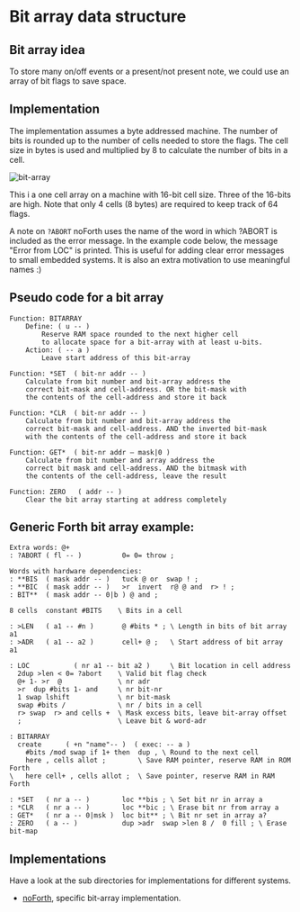 # Bit array data structure

## Bit array idea

To store many on/off events or a present/not present note, we could use an array of bit flags to save space.  

## Implementation

The implementation assumes a byte addressed machine. The number of bits is rounded up to the number of cells needed to store the flags. The cell size in bytes is used and multiplied by 8 to calculate the number of bits in a cell.  

![bit-array](https://user-images.githubusercontent.com/11397265/128422074-6fd777dd-346e-4a0f-b77d-3f2cbc93549d.jpg)


This i a one cell array on a machine with 16-bit cell size. Three of the 16-bits are high. Note that only 4 cells (8 bytes) are required to keep track of 64 flags.  

A note on `?ABORT` noForth uses the name of the word in which ?ABORT is included as the error message. 
In the example code below, the message "Error from LOC" is printed. 
This is useful for adding clear error messages to small embedded systems.
It is also an extra motivation to use meaningful names :)  

## Pseudo code for a bit array

```
Function: BITARRAY
	Define: ( u -- )
		Reserve RAM space rounded to the next higher cell
		to allocate space for a bit-array with at least u-bits.
	Action: ( -- a )
		Leave start address of this bit-array

Function: *SET  ( bit-nr addr -- )
	Calculate from bit number and bit-array address the 
	correct bit-mask and cell-address. OR the bit-mask with
	the contents of the cell-address and store it back

Function: *CLR  ( bit-nr addr -- )
	Calculate from bit number and bit-array address the 
	correct bit-mask and cell-address. AND the inverted bit-mask
 	with the contents of the cell-address and store it back

Function: GET*  ( bit-nr addr – mask|0 )
	Calculate from bit number and array address the 
	correct bit mask and cell-address. AND the bitmask with
	the contents of the cell-address, leave the result

Function: ZERO   ( addr -- )
	Clear the bit array starting at address completely
```
## Generic Forth bit array example:
```Forth
Extra words: @+  
: ?ABORT ( fl -- )          0= 0= throw ;

Words with hardware dependencies:
: **BIS  ( mask addr -- )   tuck @ or  swap ! ;
: **BIC  ( mask addr -- )   >r  invert  r@ @ and  r> ! ;
: BIT**  ( mask addr -- 0|b ) @ and ;

8 cells  constant #BITS    \ Bits in a cell

: >LEN   ( a1 -- #n )       @ #bits * ; \ Length in bits of bit array a1
: >ADR   ( a1 -- a2 )       cell+ @ ;   \ Start address of bit array a1

: LOC           ( nr a1 -- bit a2 )     \ Bit location in cell address
  2dup >len < 0= ?abort    \ Valid bit flag check
  @+ 1- >r  @              \ nr adr 
  >r  dup #bits 1- and     \ nr bit-nr
  1 swap lshift            \ nr bit-mask 
  swap #bits /             \ nr / bits in a cell
  r> swap  r> and cells +  \ Mask excess bits, leave bit-array offset
  ;                        \ Leave bit & word-adr

: BITARRAY
  create      ( +n "name"-- )  ( exec: -- a )
    #bits /mod swap if 1+ then  dup , \ Round to the next cell
    here , cells allot ;        \ Save RAM pointer, reserve RAM in ROM Forth
\   here cell+ , cells allot ;  \ Save pointer, reserve RAM in RAM Forth

: *SET   ( nr a -- )        loc **bis ; \ Set bit nr in array a
: *CLR   ( nr a -- )        loc **bic ; \ Erase bit nr from array a
: GET*   ( nr a -- 0|msk )  loc bit** ; \ Bit nr set in array a?
: ZERO   ( a -- )           dup >adr  swap >len 8 /  0 fill ; \ Erase bit-map 
```
## Implementations
Have a look at the sub directories for implementations for different systems.  

- [noForth](noForth), specific bit-array implementation.  




